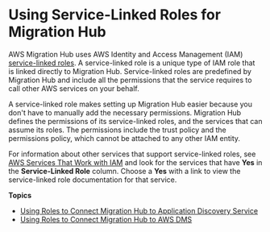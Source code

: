 # Using Service\-Linked Roles for Migration Hub<a name="using-service-linked-roles"></a>

AWS Migration Hub uses AWS Identity and Access Management \(IAM\)[ service\-linked roles](https://docs.aws.amazon.com/IAM/latest/UserGuide/id_roles_terms-and-concepts.html#iam-term-service-linked-role)\. A service\-linked role is a unique type of IAM role that is linked directly to Migration Hub\. Service\-linked roles are predefined by Migration Hub and include all the permissions that the service requires to call other AWS services on your behalf\. 

A service\-linked role makes setting up Migration Hub easier because you don't have to manually add the necessary permissions\. Migration Hub defines the permissions of its service\-linked roles, and the services that can assume its roles\. The permissions include the trust policy and the permissions policy, which cannot be attached to any other IAM entity\.

For information about other services that support service\-linked roles, see [AWS Services That Work with IAM](https://docs.aws.amazon.com/IAM/latest/UserGuide/reference_aws-services-that-work-with-iam.html) and look for the services that have **Yes** in the **Service\-Linked Role** column\. Choose a **Yes** with a link to view the service\-linked role documentation for that service\.

**Topics**
+ [Using Roles to Connect Migration Hub to Application Discovery Service](using-service-linked-roles-discovery-service-role.md)
+ [Using Roles to Connect Migration Hub to AWS DMS](using-service-linked-roles-dms-service-role.md)